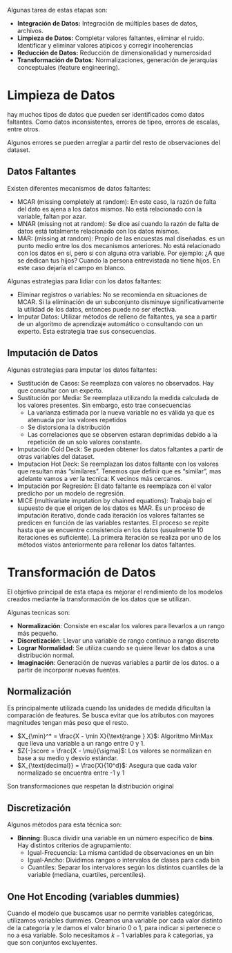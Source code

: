 Algunas tarea de estas etapas son:

- **Integración de Datos:** Integración de múltiples bases de datos, archivos.
- **Limpieza de Datos:** Completar valores faltantes, eliminar el ruido. Identificar y eliminar valores atípicos y corregir incoherencias
- **Reducción de Datos:** Reducción de dimensionalidad y numerosidad
- **Transformación de Datos:** Normalizaciones, generación de jerarquías conceptuales (feature engineering).

# Limpieza de Datos

hay muchos tipos de datos que pueden ser identificados como datos faltantes. Como datos inconsistentes, errores de tipeo, errores de escalas, entre otros.

Algunos errores se pueden arreglar a partir del resto de observaciones del dataset.

## Datos Faltantes

Existen diferentes mecanismos de datos faltantes:

- MCAR (missing completely at random): En este caso, la razón de falta del dato es ajena a los datos mismos. No está relacionado con la variable, faltan por azar.
- MNAR (missing not at random): Se dice así cuando la razón de falta de datos está totalmente relacionado con los datos mismos.
- MAR: (missing at random): Propio de las encuestas mal diseñadas. es un punto medio entre los dos mecanismos anteriores. No está relacionado con los datos en sí, pero si con alguna otra variable. Por ejemplo: ¿A que se dedican tus hijos? Cuando la persona entrevistada no tiene hijos. En este caso dejaría el campo en blanco.

Algunas estrategias para lidiar con los datos faltantes:

- Eliminar registros o variables: No se recomienda en situaciones de MCAR. Si la eliminación de un subconjunto disminuye significativamente la utilidad de los datos, entonces puede no ser efectiva.
- Imputar Datos: Utilizar métodos de relleno de faltantes, ya sea a partir de un algoritmo de aprendizaje automático o consultando con un experto. Esta estrategia trae sus consecuencias.

## Imputación de Datos

Algunas estrategias para imputar los datos faltantes:

- Sustitución de Casos: Se reemplaza con valores no observados. Hay que consultar con un experto.
- Sustitución por Media: Se reemplaza utilizando la medida calculada de los valores presentes. Sin embargo, esto trae consecuencias
    - La varianza estimada por la nueva variable no es válida ya que es atenuada por los valores repetidos
    - Se distorsiona la distribución
    - Las correlaciones que se observen estaran deprimidas debido a la repetición de un solo valores constante.
- Imputación Cold Deck: Se pueden obtener los datos faltantes a partir de otras variables del dataset.
- Imputacion Hot Deck: Se reemplazan los datos faltante con los valores que resultan más “similares”. Tenemos que definir que es “similar”, mas adelante vamos a ver la tecnica: K vecinos más cercanos.
- Imputación por Regresión: El dato faltante es reemplaza con el valor predicho por un modelo de regresión.
- MICE (multivariate imputation by chained equations): Trabaja bajo el supuesto de que el origen de los datos es MAR. Es un proceso de imputación iterativo, donde cada iteración los valores faltantes se predicen en función de las variables restantes. El proceso se repite hasta que se encuentre consistencia en los datos (usualmente 10 iteraciones es suficiente). La primera iteración se realiza por uno de los métodos vistos anteriormente para rellenar los datos faltantes.

# Transformación de Datos

El objetivo principal de esta etapa es mejorar el rendimiento de los modelos creados mediante la transformación de los datos que se utilizan.

Algunas tecnicas son:

- **Normalización**: Consiste en escalar los valores para llevarlos a un rango más pequeño.
- **Discretización**: Llevar una variable de rango continuo a rango discreto
- **Lograr Normalidad**: Se utiliza cuando se quiere llevar los datos a una distribución normal.
- **Imaginación**: Generación de nuevas variables a partir de los datos. o a partir de incorporar nuevas fuentes.

## Normalización

Es principalmente utilizada cuando las unidades de medida dificultan la comparación de features. Se busca evitar que los atributos con mayores magnitudes tengan más peso que el resto. 

- $X_{\min}^* = \frac{X - \min X}{\text{range } X}$: Algoritmo MinMax que lleva una variable a un rango entre 0 y 1.
- $Z{-}score = \frac{X - \mu}{\sigma}$: Los valores se normalizan en base a su medio y desvío estándar.
- $X_{\text{decimal}} = \frac{X}{10^d}$: Asegura que cada valor normalizado se encuentra entre -1 y 1

Son transformaciones que respetan la distribución original

## Discretización

Algunos métodos para esta técnica son:

- **Binning**: Busca dividir una variable en un número específico de **bins**. Hay distintos criterios de agrupamiento:
    - Igual-Frecuencia: La misma cantidad de observaciones en un bin
    - Igual-Ancho: Dividimos rangos o intervalos de clases para cada bin
    - Cuantiles: Separar los intervalores según los distintos cuantiles de la variable (mediana, cuartiles, percentiles).

## One Hot Encoding (variables dummies)

Cuando el modelo que buscamos usar no permite variables categóricas, utilizamos variables dummies. Creamos una variable por cada valor distinto de la categoría y le damos el valor binario 0 o 1, para indicar si pertenece o no a esa variable. Solo necesitamos $k{-}1$ variables para $k$ categorias, ya que son conjuntos excluyentes.